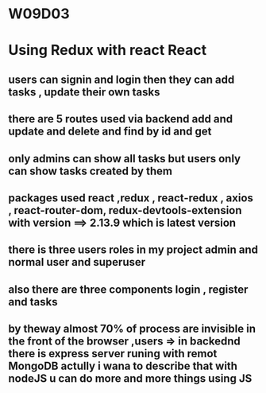 # W09D03 
# Using Redux with react React
## users can signin and login then they can add tasks , update their own tasks
## there are 5 routes used via backend add and update and delete and find by id and get
## only admins can show all tasks but users only can show tasks created by them
## packages used react ,redux , react-redux , axios , react-router-dom, redux-devtools-extension with version ==> 2.13.9 which is latest version
## there is three users roles in my project admin and normal user and superuser
## also there are three components login , register and tasks
## by theway almost 70% of process are invisible in the front of the browser ,users => in backednd there is express server runing with remot MongoDB actully i wana to describe that with nodeJS u can do more and more things using JS 